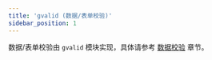 ```yaml
---
title: 'gvalid (数据/表单校验)'
sidebar_position: 1
---
```


数据/表单校验由 `gvalid` 模块实现，具体请参考 [数据校验](output/goframe-v1.14-md/核心组件/数据校验) 章节。